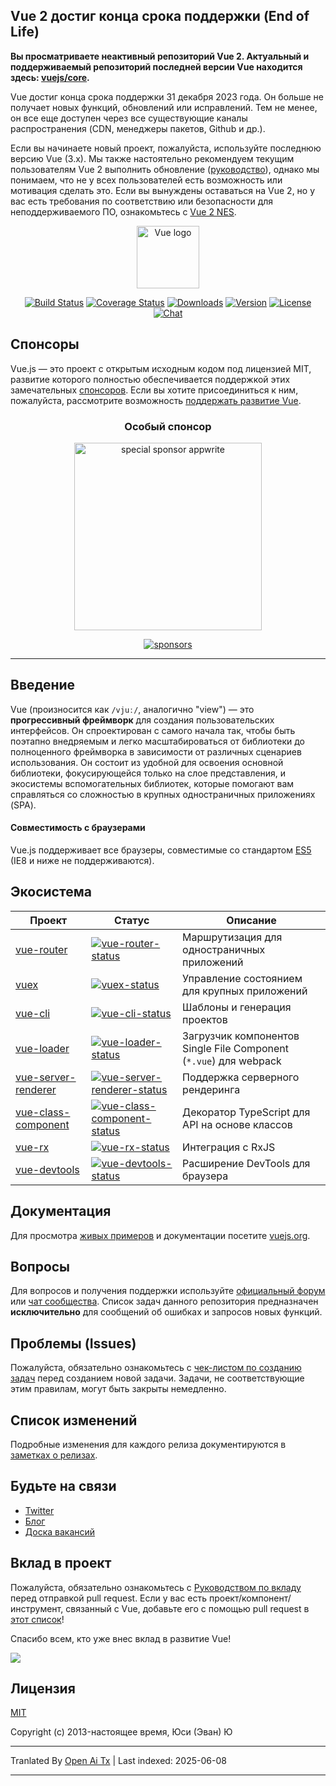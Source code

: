 ## Vue 2 достиг конца срока поддержки (End of Life)

**Вы просматриваете неактивный репозиторий Vue 2. Актуальный и поддерживаемый репозиторий последней версии Vue находится здесь: [vuejs/core](https://github.com/vuejs/core).**

Vue достиг конца срока поддержки 31 декабря 2023 года. Он больше не получает новых функций, обновлений или исправлений. Тем не менее, он все еще доступен через все существующие каналы распространения (CDN, менеджеры пакетов, Github и др.).

Если вы начинаете новый проект, пожалуйста, используйте последнюю версию Vue (3.x). Мы также настоятельно рекомендуем текущим пользователям Vue 2 выполнить обновление ([руководство](https://v3-migration.vuejs.org/)), однако мы понимаем, что не у всех пользователей есть возможность или мотивация сделать это. Если вы вынуждены оставаться на Vue 2, но у вас есть требования по соответствию или безопасности для неподдерживаемого ПО, ознакомьтесь с [Vue 2 NES](https://www.herodevs.com/support/nes-vue?utm_source=vuejs-github&utm_medium=vue2-readme).

<p align="center"><a href="https://vuejs.org" target="_blank" rel="noopener noreferrer"><img width="100" src="https://vuejs.org/images/logo.png" alt="Vue logo"></a></p>

<p align="center">
  <a href="https://circleci.com/gh/vuejs/vue/tree/dev"><img src="https://img.shields.io/circleci/project/github/vuejs/vue/dev.svg?sanitize=true" alt="Build Status"></a>
  <a href="https://codecov.io/github/vuejs/vue?branch=dev"><img src="https://img.shields.io/codecov/c/github/vuejs/vue/dev.svg?sanitize=true" alt="Coverage Status"></a>
  <a href="https://npmcharts.com/compare/vue?minimal=true"><img src="https://img.shields.io/npm/dm/vue.svg?sanitize=true" alt="Downloads"></a>
  <a href="https://www.npmjs.com/package/vue"><img src="https://img.shields.io/npm/v/vue.svg?sanitize=true" alt="Version"></a>
  <a href="https://www.npmjs.com/package/vue"><img src="https://img.shields.io/npm/l/vue.svg?sanitize=true" alt="License"></a>
  <a href="https://chat.vuejs.org/"><img src="https://img.shields.io/badge/chat-on%20discord-7289da.svg?sanitize=true" alt="Chat"></a>
</p>

## Спонсоры

Vue.js — это проект с открытым исходным кодом под лицензией MIT, развитие которого полностью обеспечивается поддержкой этих замечательных [спонсоров](https://github.com/vuejs/core/blob/main/BACKERS.md). Если вы хотите присоединиться к ним, пожалуйста, рассмотрите возможность [поддержать развитие Vue](https://vuejs.org/sponsor/).

<p align="center">
  <h3 align="center">Особый спонсор</h3>
</p>

<p align="center">
  <a target="_blank" href="https://github.com/appwrite/appwrite">
  <img alt="special sponsor appwrite" src="https://sponsors.vuejs.org/images/appwrite.svg" width="300">
  </a>
</p>

<p align="center">
  <a target="_blank" href="https://vuejs.org/sponsor/">
    <img alt="sponsors" src="https://sponsors.vuejs.org/sponsors.svg?v3">
  </a>
</p>

---

## Введение

Vue (произносится как `/vjuː/`, аналогично "view") — это **прогрессивный фреймворк** для создания пользовательских интерфейсов. Он спроектирован с самого начала так, чтобы быть поэтапно внедряемым и легко масштабироваться от библиотеки до полноценного фреймворка в зависимости от различных сценариев использования. Он состоит из удобной для освоения основной библиотеки, фокусирующейся только на слое представления, и экосистемы вспомогательных библиотек, которые помогают вам справляться со сложностью в крупных одностраничных приложениях (SPA).

#### Совместимость с браузерами

Vue.js поддерживает все браузеры, совместимые со стандартом [ES5](https://compat-table.github.io/compat-table/es5/) (IE8 и ниже не поддерживаются).

## Экосистема

| Проект                | Статус                                                        | Описание                                                |
| --------------------- | ------------------------------------------------------------- | ------------------------------------------------------- |
| [vue-router]          | [![vue-router-status]][vue-router-package]                    | Маршрутизация для одностраничных приложений             |
| [vuex]                | [![vuex-status]][vuex-package]                                | Управление состоянием для крупных приложений            |
| [vue-cli]             | [![vue-cli-status]][vue-cli-package]                          | Шаблоны и генерация проектов                            |
| [vue-loader]          | [![vue-loader-status]][vue-loader-package]                    | Загрузчик компонентов Single File Component (`*.vue`) для webpack |
| [vue-server-renderer] | [![vue-server-renderer-status]][vue-server-renderer-package]  | Поддержка серверного рендеринга                         |
| [vue-class-component] | [![vue-class-component-status]][vue-class-component-package]  | Декоратор TypeScript для API на основе классов          |
| [vue-rx]              | [![vue-rx-status]][vue-rx-package]                            | Интеграция с RxJS                                       |
| [vue-devtools]        | [![vue-devtools-status]][vue-devtools-package]                | Расширение DevTools для браузера                        |

[vue-router]: https://github.com/vuejs/vue-router
[vuex]: https://github.com/vuejs/vuex
[vue-cli]: https://github.com/vuejs/vue-cli
[vue-loader]: https://github.com/vuejs/vue-loader
[vue-server-renderer]: https://github.com/vuejs/vue/tree/dev/packages/vue-server-renderer
[vue-class-component]: https://github.com/vuejs/vue-class-component
[vue-rx]: https://github.com/vuejs/vue-rx
[vue-devtools]: https://github.com/vuejs/vue-devtools
[vue-router-status]: https://img.shields.io/npm/v/vue-router.svg
[vuex-status]: https://img.shields.io/npm/v/vuex.svg
[vue-cli-status]: https://img.shields.io/npm/v/@vue/cli.svg
[vue-loader-status]: https://img.shields.io/npm/v/vue-loader.svg
[vue-server-renderer-status]: https://img.shields.io/npm/v/vue-server-renderer.svg
[vue-class-component-status]: https://img.shields.io/npm/v/vue-class-component.svg
[vue-rx-status]: https://img.shields.io/npm/v/vue-rx.svg
[vue-devtools-status]: https://img.shields.io/chrome-web-store/v/nhdogjmejiglipccpnnnanhbledajbpd.svg
[vue-router-package]: https://npmjs.com/package/vue-router
[vuex-package]: https://npmjs.com/package/vuex
[vue-cli-package]: https://npmjs.com/package/@vue/cli
[vue-loader-package]: https://npmjs.com/package/vue-loader
[vue-server-renderer-package]: https://npmjs.com/package/vue-server-renderer
[vue-class-component-package]: https://npmjs.com/package/vue-class-component
[vue-rx-package]: https://npmjs.com/package/vue-rx
[vue-devtools-package]: https://chrome.google.com/webstore/detail/vuejs-devtools/nhdogjmejiglipccpnnnanhbledajbpd

## Документация

Для просмотра [живых примеров](https://v2.vuejs.org/v2/examples/) и документации посетите [vuejs.org](https://v2.vuejs.org).

## Вопросы

Для вопросов и получения поддержки используйте [официальный форум](https://forum.vuejs.org) или [чат сообщества](https://chat.vuejs.org/). Список задач данного репозитория предназначен **исключительно** для сообщений об ошибках и запросов новых функций.

## Проблемы (Issues)

Пожалуйста, обязательно ознакомьтесь с [чек-листом по созданию задач](https://github.com/vuejs/vue/blob/dev/.github/CONTRIBUTING.md#issue-reporting-guidelines) перед созданием новой задачи. Задачи, не соответствующие этим правилам, могут быть закрыты немедленно.

## Список изменений

Подробные изменения для каждого релиза документируются в [заметках о релизах](https://github.com/vuejs/vue/releases).

## Будьте на связи

- [Twitter](https://twitter.com/vuejs)
- [Блог](https://medium.com/the-vue-point)
- [Доска вакансий](https://vuejobs.com/?ref=vuejs)

## Вклад в проект

Пожалуйста, обязательно ознакомьтесь с [Руководством по вкладу](https://github.com/vuejs/vue/blob/dev/.github/CONTRIBUTING.md) перед отправкой pull request. Если у вас есть проект/компонент/инструмент, связанный с Vue, добавьте его с помощью pull request в [этот список](https://github.com/vuejs/awesome-vue)!

Спасибо всем, кто уже внес вклад в развитие Vue!

<a href="https://github.com/vuejs/vue/graphs/contributors"><img src="https://opencollective.com/vuejs/contributors.svg?width=890" /></a>

## Лицензия

[MIT](https://opensource.org/licenses/MIT)

Copyright (c) 2013-настоящее время, Юси (Эван) Ю

---

Tranlated By [Open Ai Tx](https://github.com/OpenAiTx/OpenAiTx) | Last indexed: 2025-06-08

---